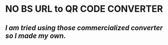 # NO BS URL to QR CODE CONVERTER
## _I am tried using those commercialized converter so I made my own._
